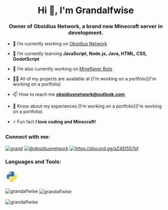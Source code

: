 <h1 align="center">Hi 👋, I'm Grandalfwise</h1>
<h3 align="center">Owner of Obsidius Network, a brand new Minecraft server in development.</h3>

- 🔭 I’m currently working on [Obsidius Network](https://discord.gg/aZ4Et5S7pf)

- 🌱 I’m currently learning **JavaScript, Node.js, Java, HTML, CSS, GodotScript**

- 🔭 I’m also currently working on [Mineflayer Bots](Private)

- 👨‍💻 All of my projects are available at [I'm working on a portfolio](I'm working on a portfolio)

- 📫 How to reach me **obsidiusnetwork@outlook.com**

- 📄 Know about my experiences [I'm working on a portfolio](I'm working on a portfolio)

- ⚡ Fun fact **I love coding and Minecraft!**

<h3 align="left">Connect with me:</h3>
<p align="left">
<a href="https://stackoverflow.com/users/grand" target="blank"><img align="center" src="https://raw.githubusercontent.com/rahuldkjain/github-profile-readme-generator/master/src/images/icons/Social/stack-overflow.svg" alt="grand" height="30" width="40" /></a>
<a href="https://www.youtube.com/c/@obsidiusnetwork" target="blank"><img align="center" src="https://raw.githubusercontent.com/rahuldkjain/github-profile-readme-generator/master/src/images/icons/Social/youtube.svg" alt="@obsidiusnetwork" height="30" width="40" /></a>
<a href="https://discord.gg/https://discord.gg/aZ4Et5S7pf" target="blank"><img align="center" src="https://raw.githubusercontent.com/rahuldkjain/github-profile-readme-generator/master/src/images/icons/Social/discord.svg" alt="https://discord.gg/aZ4Et5S7pf" height="30" width="40" /></a>
</p>

<h3 align="left">Languages and Tools:</h3>
<p align="left"> <a href="https://www.python.org" target="_blank" rel="noreferrer"> <img src="https://raw.githubusercontent.com/devicons/devicon/master/icons/python/python-original.svg" alt="python" width="40" height="40"/> </a> </p>

<p><img align="left" src="https://github-readme-stats.vercel.app/api/top-langs?username=grandalfwise&show_icons=true&locale=en&layout=compact" alt="grandalfwise" /></p>

<p>&nbsp;<img align="center" src="https://github-readme-stats.vercel.app/api?username=grandalfwise&show_icons=true&locale=en" alt="grandalfwise" /></p>

<p><img align="center" src="https://github-readme-streak-stats.herokuapp.com/?user=grandalfwise&" alt="grandalfwise" /></p>
